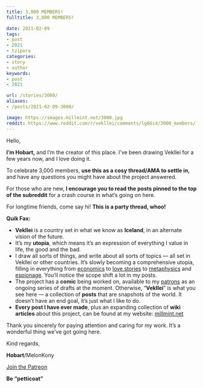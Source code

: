 ```yaml
---
title: 3,000 MEMBERS!
fulltitle: 3,000 MEMBERS!

date: 2021-02-09
tags:
- post
- 2021
- tzipora
categories:
- story
- author
keywords:
- post
- 2021

url: /stories/3000/
aliases:
- /posts/2021-02-09-3000/

image: https://images.millmint.net/3000.jpg
reddit: https://www.reddit.com/r/vekllei/comments/lg66i4/3000_members/
---
```


Hello,

**I’m Hobart,** and I’m the creator of this place. I’ve been drawing Vekllei for a few years now, and I love doing it.

To celebrate 3,000 members, **use this as a cosy thread/AMA to settle in,** and have any questions you might have about the project answered.

For those who are new, **I encourage you to read the posts pinned to the top of the subreddit** for a crash course in what’s going on here.

For longtime friends, come say hi! **This is a party thread, whoo!**

**Quik Fax:**

* **Vekllei** is a country set in what we know as **Iceland**, in an alternate vision of the future.
* It’s my **utopia**, which means it’s an expression of everything I value in life, the good and the bad.
* I draw all sorts of things, and write about all sorts of topics — all set in Vekllei or other countries. It’s slowly becoming a comprehensive utopia, filling in everything from [economics](https://millmint.net/posts/2020-07-13-economy/) to [love stories](https://millmint.net/posts/2021-01-23-love/) to [metaphysics](https://millmint.net/posts/2020-10-11-metaphysic/) and [espionage](https://millmint.net/posts/2019-11-16-coup/). You’ll notice the scope shift a lot in my posts.
* The project has a **comic** being worked on, available to my [patrons](https://www.patreon.com/vekllei) as an ongoing series of drafts at the moment. Otherwise, “**Vekllei**” is what you see here — a collection of **posts** that are snapshots of the world. It doesn’t have an end goal, it’s just what I like to do.
* **Every post I have ever made**, plus an expanding collection of **wiki articles** about this project, can be found at my website: [millmint.net](http://millmint.net/)

Thank you sincerely for paying attention and caring for my work. It’s a wonderful thing we’ve got going here.

Kind regards,

**Hobart**/MelonKony

[Join the Patreon](https://www.patreon.com/vekllei)

**Be “petticoat”**
